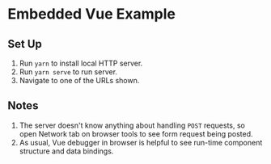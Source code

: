 # Embedded Vue Example

## Set Up
1. Run `yarn` to install local HTTP server.
1. Run `yarn serve` to run server.
1. Navigate to one of the URLs shown.
   
## Notes
1. The server doesn't know anything about handling
   `POST` requests, so open Network tab on browser
   tools to see form request being posted.
1. As usual, Vue debugger in browser is helpful
   to see run-time component structure and data
   bindings.
